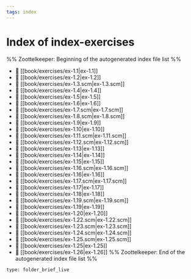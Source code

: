 ```yaml
---
tags: index
---
```


# Index of index-exercises

%% Zoottelkeeper: Beginning of the autogenerated index file list  %%
- 📄 [[book/exercises/ex-1.1|ex-1.1]]
- 📄 [[book/exercises/ex-1.2|ex-1.2]]
- 📄 [[book/exercises/ex-1.3.scm|ex-1.3.scm]]
- 📄 [[book/exercises/ex-1.4|ex-1.4]]
- 📄 [[book/exercises/ex-1.5|ex-1.5]]
- 📄 [[book/exercises/ex-1.6|ex-1.6]]
- 📄 [[book/exercises/ex-1.7.scm|ex-1.7.scm]]
- 📄 [[book/exercises/ex-1.8.scm|ex-1.8.scm]]
- 📄 [[book/exercises/ex-1.9|ex-1.9]]
- 📄 [[book/exercises/ex-1.10|ex-1.10]]
- 📄 [[book/exercises/ex-1.11.scm|ex-1.11.scm]]
- 📄 [[book/exercises/ex-1.12.scm|ex-1.12.scm]]
- 📄 [[book/exercises/ex-1.13|ex-1.13]]
- 📄 [[book/exercises/ex-1.14|ex-1.14]]
- 📄 [[book/exercises/ex-1.15|ex-1.15]]
- 📄 [[book/exercises/ex-1.16.scm|ex-1.16.scm]]
- 📄 [[book/exercises/ex-1.16|ex-1.16]]
- 📄 [[book/exercises/ex-1.17.scm|ex-1.17.scm]]
- 📄 [[book/exercises/ex-1.17|ex-1.17]]
- 📄 [[book/exercises/ex-1.18|ex-1.18]]
- 📄 [[book/exercises/ex-1.19.scm|ex-1.19.scm]]
- 📄 [[book/exercises/ex-1.19|ex-1.19]]
- 📄 [[book/exercises/ex-1.20|ex-1.20]]
- 📄 [[book/exercises/ex-1.22.scm|ex-1.22.scm]]
- 📄 [[book/exercises/ex-1.23.scm|ex-1.23.scm]]
- 📄 [[book/exercises/ex-1.24.scm|ex-1.24.scm]]
- 📄 [[book/exercises/ex-1.25.scm|ex-1.25.scm]]
- 📄 [[book/exercises/ex-1.25|ex-1.25]]
- 📄 [[book/exercises/ex-1.26|ex-1.26]]
%% Zoottelkeeper: End of the autogenerated index file list  %%

```ccard
type: folder_brief_live
```